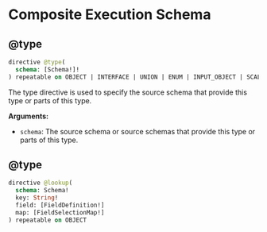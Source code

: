 # Composite Execution Schema


## @type

```graphql
directive @type(
  schema: [Schema!]!
) repeatable on OBJECT | INTERFACE | UNION | ENUM | INPUT_OBJECT | SCALAR
```

The type directive is used to specify the source schema that provide this type or parts of this type.

**Arguments:**

- `schema`: The source schema or source schemas that provide this type or parts of this type.

## @type

```graphql
directive @lookup(
  schema: Schema!
  key: String!
  field: [FieldDefinition!]
  map: [FieldSelectionMap!]
) repeatable on OBJECT
```